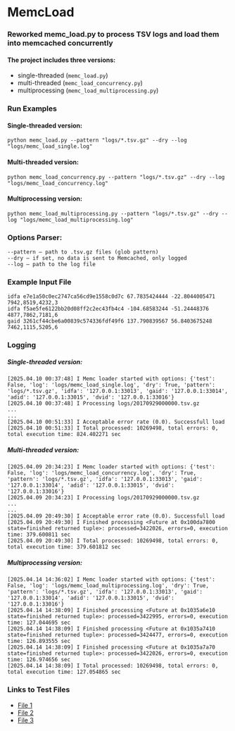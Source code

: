 # MemcLoad
### Reworked memc_load.py to process TSV logs and load them into memcached concurrently
#### The project includes three versions:
* single-threaded (`memc_load.py`)
* multi-threaded (`memc_load_concurrency.py`)
* multiprocessing (`memc_load_multiprocessing.py`)

### Run Examples
#### Single-threaded version:
```shell
python memc_load.py --pattern "logs/*.tsv.gz" --dry --log "logs/memc_load_single.log"
```

#### Multi-threaded version:
```shell
python memc_load_concurrency.py --pattern "logs/*.tsv.gz" --dry --log "logs/memc_load_concurrency.log"
```

#### Multiprocessing version:
```shell
python memc_load_multiprocessing.py --pattern "logs/*.tsv.gz" --dry --log "logs/memc_load_multiprocessing.log"
```

### Options Parser:
```
--pattern — path to .tsv.gz files (glob pattern)
--dry — if set, no data is sent to Memcached, only logged
--log — path to the log file
```

### Example Input File
```
idfa e7e1a50c0ec2747ca56cd9e1558c0d7c 67.7835424444 -22.8044005471 7942,8519,4232,3
idfa f5ae5fe6122bb20d08ff2c2ec43fb4c4 -104.68583244 -51.24448376 4877,7862,7181,6
gaid 3261cf44cbe6a00839c574336fdf49f6 137.790839567 56.8403675248 7462,1115,5205,6
``` 

### Logging
##### Single-threaded version:
```
[2025.04.10 00:37:48] I Memc loader started with options: {'test': False, 'log': 'logs/memc_load_single.log', 'dry': True, 'pattern': 'logs/*.tsv.gz', 'idfa': '127.0.0.1:33013', 'gaid': '127.0.0.1:33014', 'adid': '127.0.0.1:33015', 'dvid': '127.0.0.1:33016'}
[2025.04.10 00:37:48] I Processing logs/20170929000000.tsv.gz
...
...
[2025.04.10 00:51:33] I Acceptable error rate (0.0). Successfull load
[2025.04.10 00:51:33] I Total processed: 10269498, total errors: 0, total execution time: 824.402271 sec
```

##### Multi-threaded version:
```
[2025.04.09 20:34:23] I Memc loader started with options: {'test': False, 'log': 'logs/memc_load_concurrency.log', 'dry': True, 'pattern': 'logs/*.tsv.gz', 'idfa': '127.0.0.1:33013', 'gaid': '127.0.0.1:33014', 'adid': '127.0.0.1:33015', 'dvid': '127.0.0.1:33016'}
[2025.04.09 20:34:23] I Processing logs/20170929000000.tsv.gz
...
...
[2025.04.09 20:49:30] I Acceptable error rate (0.0). Successfull load
[2025.04.09 20:49:30] I Finished processing <Future at 0x100da7800 state=finished returned tuple>: processed=3422026, errors=0, execution time: 379.600811 sec
[2025.04.09 20:49:30] I Total processed: 10269498, total errors: 0, total execution time: 379.601812 sec
```

##### Multiprocessing version:
```
[2025.04.14 14:36:02] I Memc loader started with options: {'test': False, 'log': 'logs/memc_load_multiprocessing.log', 'dry': True, 'pattern': 'logs/*.tsv.gz', 'idfa': '127.0.0.1:33013', 'gaid': '127.0.0.1:33014', 'adid': '127.0.0.1:33015', 'dvid': '127.0.0.1:33016'}
[2025.04.14 14:38:09] I Finished processing <Future at 0x1035a6e10 state=finished returned tuple>: processed=3422995, errors=0, execution time: 127.044695 sec
[2025.04.14 14:38:09] I Finished processing <Future at 0x1035a7410 state=finished returned tuple>: processed=3424477, errors=0, execution time: 126.893555 sec
[2025.04.14 14:38:09] I Finished processing <Future at 0x1035a7a70 state=finished returned tuple>: processed=3422026, errors=0, execution time: 126.974656 sec
[2025.04.14 14:38:09] I Total processed: 10269498, total errors: 0, total execution time: 127.054865 sec
```

### Links to Test Files
- [File 1](https://cloud.mail.ru/public/2hZL/Ko9s8R9TA)
- [File 2](https://cloud.mail.ru/public/DzSX/oj8RxGX1A)
- [File 3](https://cloud.mail.ru/public/LoDo)



